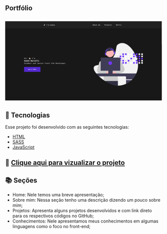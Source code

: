 ## Portfólio
## <img src="https://github.com/andrebertelli1/portfolio/blob/main/Main.PNG" />

## 🧪 Tecnologias
Esse projeto  foi desenvolvido com as seguintes tecnologias:
* <a href="https://developer.mozilla.org/pt-BR/docs/Web/HTML">HTML</a>
* <a href="https://sass-lang.com/">SASS</a>
* <a href="https://developer.mozilla.org/pt-BR/docs/Web/JavaScript">JavaScript</a>

## 🚀 <a href="https://andrebertelli.netlify.app/">Clique aqui para vizualizar o projeto</a>

## 📚 Seções
* Home: Nele temos uma breve apresentação;
* Sobre mim: Nessa seção tenho uma descrição dizendo um pouco sobre mim;
* Projetos: Apresenta alguns projetos desenvolvidos e com link direto para os respectivos códigos no GitHub;
* Conhecimentos: Nele apresentamos meus conhecimentos em algumas linguagens como o foco no front-end;
